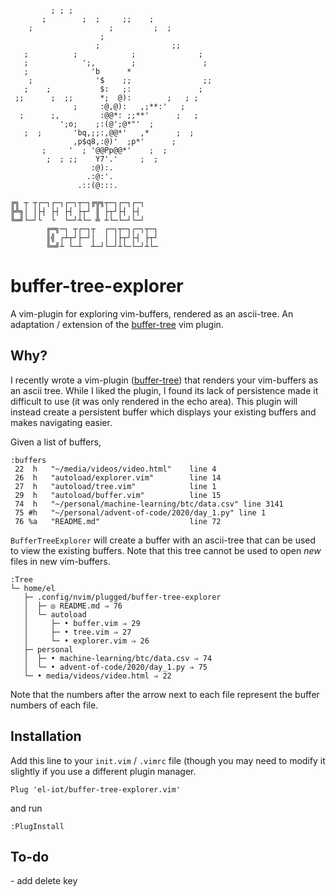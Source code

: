 ```
         ; ; ;
       ;        ;  ;     ;;    ;
    ;                 ;         ;  ;
                    ;
                   ;                ;;
   ;          ;            ;              ;
   ;            ';,        ;               ;
   ;              'b      *
    ;              '$    ;;                ;;
   ;    ;           $:   ;:               ;
 ;;      ;  ;;      *;  @):        ;   ; ;
              ;     :@,@):   ,;**:'   ;
  ;      ;,         :@@*: ;;**'      ;   ;
           ';o;    ;:(@';@*"'  ;
   ;  ;       'bq,;;:,@@*'   ,*      ;  ;
              ,p$q8,:@)'  ;p*'      ;
       ;     '  ; '@@Pp@@*'    ;  ;
        ;  ; ;;    Y7'.'     ;  ;
                  :@):.
                 .:@:'.
               .::(@:::.

╔╗ ┬ ┬┌─┐┌─┐┌─┐┬─┐╔╦╗┬─┐┌─┐┌─┐
╠╩╗│ │├┤ ├┤ ├┤ ├┬┘ ║ ├┬┘├┤ ├┤
╚═╝└─┘└  └  └─┘┴└─ ╩ ┴└─└─┘└─┘
        ╔═╗─┐ ┬┌─┐┬  ┌─┐┬─┐┌─┐┬─┐
        ║╣ ┌┴┬┘├─┘│  │ │├┬┘├┤ ├┬┘
        ╚═╝┴ └─┴  ┴─┘└─┘┴└─└─┘┴└─
```

<h1>buffer-tree-explorer</h1>

A vim-plugin for exploring vim-buffers, rendered as an ascii-tree. An adaptation / extension of the <a href='https://github.com/el-iot/buffer-tree'>buffer-tree</a> vim plugin.

<h2>Why?</h2>
I recently wrote a vim-plugin (<a href='https://github.com/el-iot/buffer-tree'>buffer-tree</a>) that renders your vim-buffers as an ascii tree. While I liked the plugin, I found its lack of persistence made it difficult to use (it was only rendered in the echo area). This plugin will instead create a persistent buffer which displays your existing buffers and makes navigating easier.

Given a list of buffers,
```
:buffers
 22  h   "~/media/videos/video.html"    line 4
 26  h   "autoload/explorer.vim"        line 14
 27  h   "autoload/tree.vim"            line 1
 29  h   "autoload/buffer.vim"          line 15
 74  h   "~/personal/machine-learning/btc/data.csv" line 3141
 75 #h   "~/personal/advent-of-code/2020/day_1.py" line 1
 76 %a   "README.md"                    line 72
```

<code>BufferTreeExplorer</code> will create a buffer with an ascii-tree that can be used to view the existing buffers. Note that this tree cannot be used to open *new* files in new vim-buffers.

```
:Tree
└─ home/el
   ├─ .config/nvim/plugged/buffer-tree-explorer
   │  ├─ ◎ README.md ⇒ 76
   │  └─ autoload
   │     ├─ • buffer.vim ⇒ 29
   │     ├─ • tree.vim ⇒ 27
   │     └─ • explorer.vim ⇒ 26
   ├─ personal
   │  ├─ • machine-learning/btc/data.csv ⇒ 74
   │  └─ • advent-of-code/2020/day_1.py ⇒ 75
   └─ • media/videos/video.html ⇒ 22
```

Note that the numbers after the arrow next to each file represent the buffer numbers of each file.

<h2>Installation</h2>

Add this line to your <code>init.vim</code> / <code>.vimrc</code> file (though you may need to modify it slightly if you use a different plugin manager.

```
Plug 'el-iot/buffer-tree-explorer.vim'
```

and run

```
:PlugInstall
```
<h2>To-do</h2>
- add delete key
